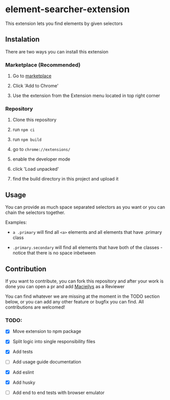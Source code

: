 # element-searcher-extension

This extension lets you find elements by given selectors

## Instalation

There are two ways you can install this extension

### Marketplace (Recommended)

1. Go to [marketplace](https://chrome.google.com/webstore/detail/element-searcher/neijamaklehlgdgamkklcgdabceanbal?hl=en&authuser=0)

2. Click 'Add to Chrome'

3. Use the extension from the Extension menu located in top right corner

### Repository

1. Clone this repository

2. run `npm ci`

3. run `npm build`

4. go to `chrome://extensions/`

5. enable the developer mode

6. click 'Load unpacked'

7. find the build directory in this project and upload it

## Usage

You can provide as much space separated selectors as you want or you can chain the selectors together.

Examples:

- `a .primary` will find all `<a>` elements and all elements that have .primary class

- `.primary.secondary` will find all elements that have both of the classes - notice that there is no space inbetween

## Contribution

If you want to contribute, you can fork this repository and after your work is done you can open
a pr and add [Maciejlys](https://github.com/Maciejlys) as a Reviewer

You can find whatever we are missing at the moment in the TODO section below, or you can add any other feature or bugfix you can find. All contributions are welcomed!

### TODO:

- [x] Move extension to npm package

- [x] Split logic into single responsibility files

- [x] Add tests

- [ ] Add usage guide documentation

- [x] Add eslint

- [x] Add husky

- [ ] Add end to end tests with browser emulator
